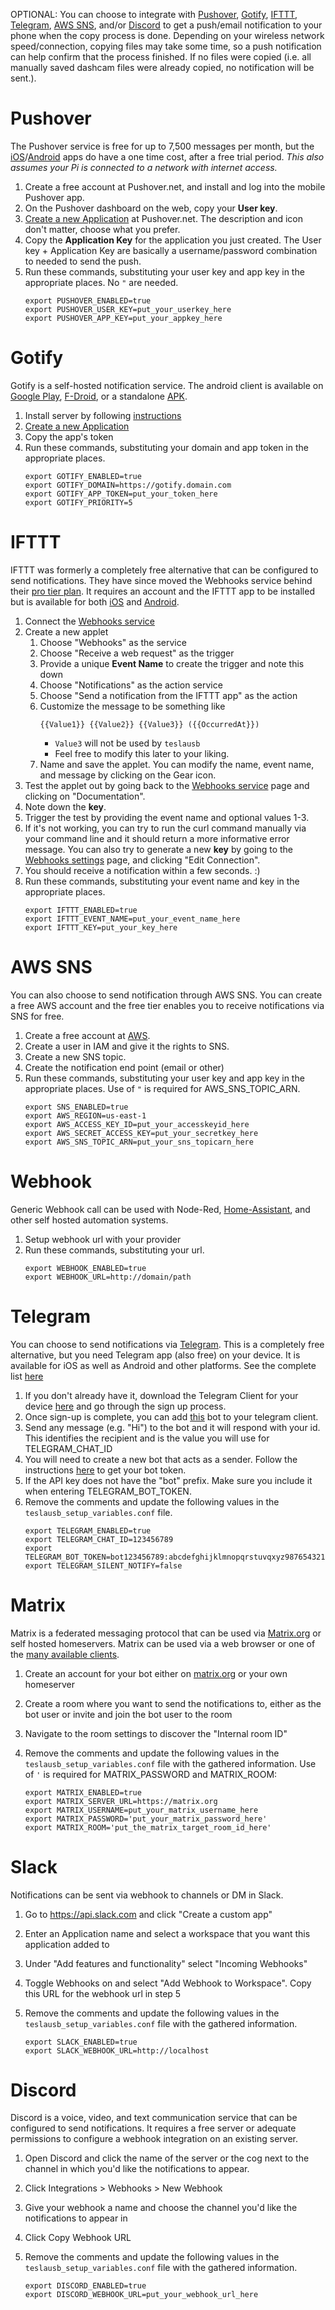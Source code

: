 OPTIONAL: You can choose to integrate with [Pushover](https://pushover.net), [Gotify](https://gotify.net/), [IFTTT](https://ifttt.com), [Telegram](https://telegram.org), [AWS SNS](https://aws.amazon.com/sns/), and/or [Discord](https://discord.com/) to get a push/email notification to your phone when the copy process is done. Depending on your wireless network speed/connection, copying files may take some time, so a push notification can help confirm that the process finished. If no files were copied (i.e. all manually saved dashcam files were already copied, no notification will be sent.).

# Pushover

The Pushover service is free for up to 7,500 messages per month, but the [iOS](https://pushover.net/clients/ios)/[Android](https://pushover.net/clients/android) apps do have a one time cost, after a free trial period. _This also assumes your Pi is connected to a network with internet access._

1. Create a free account at Pushover.net, and install and log into the mobile Pushover app.
2. On the Pushover dashboard on the web, copy your **User key**.
3. [Create a new Application](https://pushover.net/apps/build) at Pushover.net. The description and icon don't matter, choose what you prefer.
4. Copy the **Application Key** for the application you just created. The User key + Application Key are basically a username/password combination to needed to send the push.
5. Run these commands, substituting your user key and app key in the appropriate places. No `"` are needed.
   ```
   export PUSHOVER_ENABLED=true
   export PUSHOVER_USER_KEY=put_your_userkey_here
   export PUSHOVER_APP_KEY=put_your_appkey_here
   ```

# Gotify

Gotify is a self-hosted notification service. The android client is available on [Google Play](https://play.google.com/store/apps/details?id=com.github.gotify), [F-Droid](https://f-droid.org/de/packages/com.github.gotify/), or a standalone [APK](https://github.com/gotify/android/releases/latest).

1. Install server by following [instructions](https://gotify.net/docs/install)
2. [Create a new Application](https://gotify.net/docs/pushmsg)
3. Copy the app's token
4. Run these commands, substituting your domain and app token in the appropriate places.
   ```
   export GOTIFY_ENABLED=true
   export GOTIFY_DOMAIN=https://gotify.domain.com
   export GOTIFY_APP_TOKEN=put_your_token_here
   export GOTIFY_PRIORITY=5
   ```

# IFTTT

IFTTT was formerly a completely free alternative that can be configured to send notifications. They have since moved the Webhooks service behind their [pro tier plan](https://ifttt.com/plans). 
It requires an account and the IFTTT app to be installed but is available for both [iOS](https://itunes.apple.com/app/apple-store/id660944635) and [Android](https://play.google.com/store/apps/details?id=com.ifttt.ifttt). 

1. Connect the [Webhooks service](https://ifttt.com/maker_webhooks)
2. Create a new applet
   1. Choose "Webhooks" as the service
   2. Choose "Receive a web request" as the trigger
   3. Provide a unique **Event Name** to create the trigger and note this down
   4. Choose "Notifications" as the action service
   5. Choose "Send a notification from the IFTTT app" as the action
   6. Customize the message to be something like
      ```
      {{Value1}} {{Value2}} {{Value3}} ({{OccurredAt}})
      ```
      - `Value3` will not be used by `teslausb`
      - Feel free to modify this later to your liking.
   7. Name and save the applet. You can modify the name, event name, and message by clicking on the Gear icon.
3. Test the applet out by going back to the [Webhooks service](https://ifttt.com/maker_webhooks) page and clicking on "Documentation".
4. Note down the **key**.
5. Trigger the test by providing the event name and optional values 1-3.
6. If it's not working, you can try to run the curl command manually via your command line and it should return a more informative error message. You can also try to generate a new **key** by going to the [Webhooks settings](https://ifttt.com/services/maker_webhooks/settings) page, and clicking "Edit Connection".
7. You should receive a notification within a few seconds. :)
8. Run these commands, substituting your event name and key in the appropriate places.
   ```
   export IFTTT_ENABLED=true
   export IFTTT_EVENT_NAME=put_your_event_name_here
   export IFTTT_KEY=put_your_key_here
   ```

# AWS SNS

You can also choose to send notification through AWS SNS. You can create a free AWS account and the free tier enables you to receive notifications via SNS for free.

1. Create a free account at [AWS](https://aws.amazon.com/).
2. Create a user in IAM and give it the rights to SNS.
3. Create a new SNS topic.
4. Create the notification end point (email or other)
5. Run these commands, substituting your user key and app key in the appropriate places. Use of `"` is required for AWS_SNS_TOPIC_ARN.
   ```
   export SNS_ENABLED=true
   export AWS_REGION=us-east-1
   export AWS_ACCESS_KEY_ID=put_your_accesskeyid_here
   export AWS_SECRET_ACCESS_KEY=put_your_secretkey_here
   export AWS_SNS_TOPIC_ARN=put_your_sns_topicarn_here
   ```

# Webhook

Generic Webhook call can be used with Node-Red, [Home-Assistant](https://home-assistant.io), and other self hosted automation systems.

1. Setup webhook url with your provider
2. Run these commands, substituting your url.
   ```
   export WEBHOOK_ENABLED=true
   export WEBHOOK_URL=http://domain/path
   ```

# Telegram

You can choose to send notifications via [Telegram](https://telegram.org/). This is a completely free alternative, but you need Telegram app (also free) on your device. It is available for iOS as well as Android and other platforms. See the complete list [here](https://telegram.org/apps)

1. If you don't already have it, download the Telegram Client for your device [here](https://telegram.org/apps) and go through the sign up process.
2. Once sign-up is complete, you can add [this](https://thereisabotforthat.com/bots/userinfobot) bot to your telegram client.
3. Send any message (e.g. "Hi") to the bot and it will respond with your id. This identifies the recipient and is the value you will use for TELEGRAM_CHAT_ID
4. You will need to create a new bot that acts as a sender. Follow the instructions [here](https://www.siteguarding.com/en/how-to-get-telegram-bot-api-token) to get your bot token.
5. If the API key does not have the "bot" prefix. Make sure you include it when entering TELEGRAM_BOT_TOKEN.
6. Remove the comments and update the following values in the `teslausb_setup_variables.conf` file.
   ```
   export TELEGRAM_ENABLED=true
   export TELEGRAM_CHAT_ID=123456789
   export TELEGRAM_BOT_TOKEN=bot123456789:abcdefghijklmnopqrstuvqxyz987654321
   export TELEGRAM_SILENT_NOTIFY=false
   ```

# Matrix

Matrix is a federated messaging protocol that can be used via [Matrix.org](https://matrix.org) or self hosted homeservers. Matrix can be used via a web browser or one of the [many available clients](https://matrix.org/clients/).

1. Create an account for your bot either on [matrix.org](https://matrix.org) or your own homeserver
2. Create a room where you want to send the notifications to, either as the bot user or invite and join the bot user to the room
3. Navigate to the room settings to discover the "Internal room ID"
4. Remove the comments and update the following values in the `teslausb_setup_variables.conf` file with the gathered information. Use of `'` is required for MATRIX_PASSWORD and MATRIX_ROOM:

   ```
   export MATRIX_ENABLED=true
   export MATRIX_SERVER_URL=https://matrix.org
   export MATRIX_USERNAME=put_your_matrix_username_here
   export MATRIX_PASSWORD='put_your_matrix_password_here'
   export MATRIX_ROOM='put_the_matrix_target_room_id_here'
   ```

# Slack

Notifications can be sent via webhook to channels or DM in Slack.

1. Go to https://api.slack.com and click "Create a custom app"
2. Enter an Application name and select a workspace that you want this application added to
3. Under "Add features and functionality" select "Incoming Webhooks"
4. Toggle Webhooks on and select "Add Webhook to Workspace". Copy this URL for the webhook url in step 5
5. Remove the comments and update the following values in the `teslausb_setup_variables.conf` file with the gathered information.

   ```
   export SLACK_ENABLED=true
   export SLACK_WEBHOOK_URL=http://localhost
   ```

# Discord

Discord is a voice, video, and text communication service that can be configured to send notifications. It requires a free server or adequate permissions to configure a webhook integration on an existing server.

1. Open Discord and click the name of the server or the cog next to the channel in which you'd like the notifications to appear.
2. Click Integrations > Webhooks > New Webhook
3. Give your webhook a name and choose the channel you'd like the notifications to appear in
4. Click Copy Webhook URL
5. Remove the comments and update the following values in the `teslausb_setup_variables.conf` file with the gathered information.

   ```
   export DISCORD_ENABLED=true
   export DISCORD_WEBHOOK_URL=put_your_webhook_url_here
   ```
